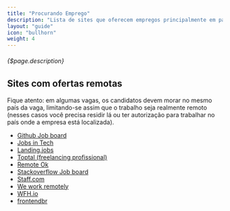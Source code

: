 ```yaml
---
title: "Procurando Emprego"
description: "Lista de sites que oferecem empregos principalmente em países que adotam inglês como principal idioma (EUA, Canada, Reino Unido, Austrália, etc)."
layout: "guide"
icon: "bullhorn"
weight: 4
---
```


###### {$page.description}

<article id="1">

## Sites com ofertas remotas

Fique atento: em algumas vagas, os candidatos devem morar no mesmo país da vaga, limitando-se assim que o trabalho seja realmente remoto (nesses casos você precisa residir lá ou ter autorização para trabalhar no país onde a empresa está localizada).

* [Github Job board](https://jobs.github.com/positions?description=&location=Remote)
* [Jobs in Tech](http://www.jobsintech.io/jobs#q=&page=0&refinements=%5B%7B%22remote%22%3A%22can_work_remote%22%7D%5D)
* [Landing.jobs](https://landing.jobs/?custom_inviter=pragmaticivan)
* [Toptal (freelancing profissional)](https://www.toptal.com/developers/join/#obtain-only-eye-opening-coders-now)
* [Remote Ok](https://remoteok.io/remote-jobs)
* [Stackoverflow Job board](https://stackoverflow.com/jobs/remote-developer-jobs)
* [Staff.com](https://staff.com/)
* [We work remotely](https://weworkremotely.com/)
* [WFH.io](https://www.wfh.io/)
* [frontendbr](https://github.com/frontendbr/vagas/issues?q=is%3Aissue+is%3Aopen+label%3ARemoto)

</article>
